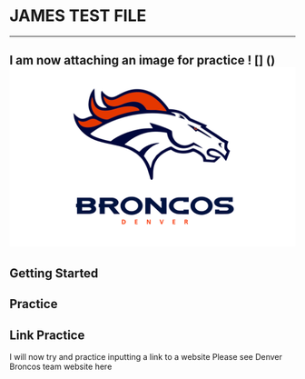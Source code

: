 # JAMES TEST FILE
---
I am now attaching an image for practice
! [] ()![Alt text](Denver-broncos-Logo-1.png)
---
## Getting Started
Practice
---
## Link Practice
I will now try and practice inputting a link to a website 
Please see Denver Broncos team website here [](https://www.denverbroncos.com/)
